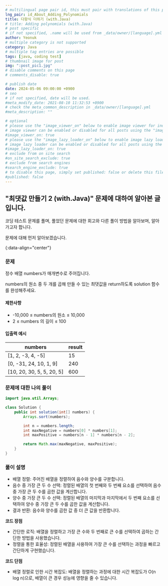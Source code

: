 ```yaml
---
# multilingual page pair id, this must pair with translations of this page. (This name must be unique)
lng_pair: id_About_Adding_Polynomials
title: 다항식 더하기 (with.Java)
# title: Adding polynomials (with.Java)
# post specific
# if not specified, .name will be used from _data/owner/[language].yml
author: Yeonuk
# multiple category is not supported
category: Java
# multiple tag entries are possible
tags: [java, coding test]
# thumbnail image for post
img: ":post_pic1.jpg"
# disable comments on this page
# comments_disable: true

# publish date
date: 2024-05-06 09:00:00 +0900
# seo
# if not specified, date will be used.
#meta_modify_date: 2021-08-10 11:32:53 +0900
# check the meta_common_description in _data/owner/[language].yml
#meta_description: ""

# optional
# please use the "image_viewer_on" below to enable image viewer for individual pages or posts (_posts/ or [language]/_posts folders).
# image viewer can be enabled or disabled for all posts using the "image_viewer_posts: true" setting in _data/conf/main.yml.
#image_viewer_on: true
# please use the "image_lazy_loader_on" below to enable image lazy loader for individual pages or posts (_posts/ or [language]/_posts folders).
# image lazy loader can be enabled or disabled for all posts using the "image_lazy_loader_posts: true" setting in _data/conf/main.yml.
#image_lazy_loader_on: true
# exclude from on site search
#on_site_search_exclude: true
# exclude from search engines
#search_engine_exclude: true
# to disable this page, simply set published: false or delete this file
#published: false
---
```


<!-- outline-start -->

## "최댓값 만들기 2 (with.Java)" 문제에 대하여 알아본 글입니다.

코딩 테스트 문제를 풀며, 풀었던 문제에 대한 회고와 다른 풀이 방법을 알아보며, 알아가고자 합니다.

문제에 대해 먼저 알아보겠습니다.

{:data-align="center"}

<!-- outline-end -->

### 문제

정수 배열 numbers가 매개변수로 주어집니다.

numbers의 원소 중 두 개를 곱해 만들 수 있는 최댓값을 return하도록 solution 함수를 완성해주세요.

#### 제한사항

- -10,000 ≤ numbers의 원소 ≤ 10,000
- 2 ≤ numbers 의 길이 ≤ 100

#### 입출력 예시

<!-- | keyinput                                  | board    | result  |
| ----------------------------------------- | -------- | ------- |
| ["left", "right", "up", "right", "right"] | [11, 11] | [2, 1]  |
| ["down", "down", "down", "down", "down"]  | [7, 9]   | [0, -4] | -->

| numbers                   | result |
| ------------------------- | ------ |
| [1, 2, -3, 4, -5]         | 15     |
| [0, -31, 24, 10, 1, 9]    | 240    |
| [10, 20, 30, 5, 5, 20, 5] | 600    |

### 문제에 대한 나의 풀이

```java
import java.util.Arrays;

class Solution {
    public int solution(int[] numbers) {
        Arrays.sort(numbers);

        int n = numbers.length;
        int maxNegative = numbers[0] * numbers[1];
        int maxPositive = numbers[n - 1] * numbers[n - 2];

        return Math.max(maxNegative, maxPositive);
    }
}

```

### 풀이 설명

- 배열 정렬: 주어진 배열을 정렬하여 음수와 양수를 구분합니다.
- 음수 중 가장 큰 두 수 선택: 정렬된 배열의 첫 번째와 두 번째 요소를 선택하여 음수 중 가장 큰 두 수를 곱한 값을 계산합니다.
- 양수 중 가장 큰 두 수 선택: 정렬된 배열의 마지막과 마지막에서 두 번째 요소를 선택하여 양수 중 가장 큰 두 수를 곱한 값을 계산합니다.
- 결과 반환: 음수와 양수를 곱한 값 중 더 큰 값을 반환합니다.

**코드 장점**

- 간단한 로직: 배열을 정렬하고 가장 큰 수와 두 번째로 큰 수를 선택하여 곱하는 간단한 방법을 사용했습니다.
- 정렬을 통한 효율성: 정렬된 배열을 사용하여 가장 큰 수를 선택하는 과정을 빠르고 간단하게 구현했습니다.

**코드 단점**

- 배열 정렬로 인한 시간 복잡도: 배열을 정렬하는 과정에 대한 시간 복잡도가 O(n log n)으로, 배열이 큰 경우 성능에 영향을 줄 수 있습니다.

